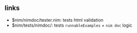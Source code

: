 ## links
* $nim/nimdoc/tester.nim: tests html validation
* $nim/tests/nimdoc/: tests `runnableExamples` + `nim doc` logic

